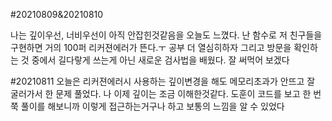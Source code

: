 #20210809&20210810

나는 깊이우선, 너비우선이 아직 안잡힌것같음을 오늘도 느꼈다.
난 함수로 저 친구들을 구현하면 거의 100퍼 리커젼에러가 뜬다.ㅜ 공부 더 열심히하자
그리고 방문을 확인하는 것 중에서 길다랗게 쓰는게 아닌 새로운 검사법을 배웠다.
잘 써먹어 보겠다

#20210811
오늘은 리커젼에러시 사용하는 깊이변경을 해도 메모리초과가 안뜨고 잘 굴러가서 한 문제 풀었다.
나 이제 깊이는 조금 이해한것같다.
도훈이 코드를 보고 한 번 쭉 풀이를 해보니까 이렇게 접근하는거구나 하고 보통의 느낌을 알 수 있었다
